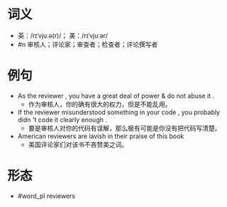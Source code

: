 # 词义
- 英：/rɪˈvjuːə(r)/； 美：/rɪˈvjuːər/
- #n 审核人；评论家；审查者；检查者；评论撰写者
# 例句
- As the reviewer , you have a great deal of power & do not abuse it .
	- 作为审核人，你的确有很大的权力，但是不能乱用。
- If the reviewer misunderstood something in your code , you probably didn 't code it clearly enough .
	- 要是审核人对你的代码有误解，那么极有可能是你没有把代码写清楚。
- American reviewers are lavish in their praise of this book
	- 美国评论家们对该书不吝赞美之词。
# 形态
- #word_pl reviewers
